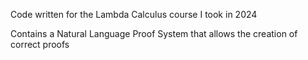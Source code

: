 Code written for the Lambda Calculus course I took in 2024

Contains a Natural Language Proof System that allows the creation of correct proofs
